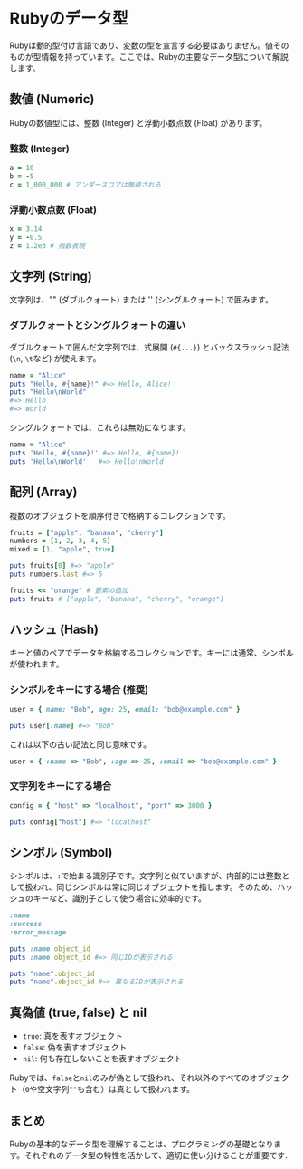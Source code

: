 # Rubyのデータ型

Rubyは動的型付け言語であり、変数の型を宣言する必要はありません。値そのものが型情報を持っています。ここでは、Rubyの主要なデータ型について解説します。

## 数値 (Numeric)

Rubyの数値型には、整数 (Integer) と浮動小数点数 (Float) があります。

### 整数 (Integer)

```ruby
a = 10
b = -5
c = 1_000_000 # アンダースコアは無視される
```

### 浮動小数点数 (Float)

```ruby
x = 3.14
y = -0.5
z = 1.2e3 # 指数表現
```

## 文字列 (String)

文字列は、"" (ダブルクォート) または '' (シングルクォート) で囲みます。

### ダブルクォートとシングルクォートの違い

ダブルクォートで囲んだ文字列では、式展開 (`#{...}`) とバックスラッシュ記法 (`\n`, `\t`など) が使えます。

```ruby
name = "Alice"
puts "Hello, #{name}!" #=> Hello, Alice!
puts "Hello\nWorld"
#=> Hello
#=> World
```

シングルクォートでは、これらは無効になります。

```ruby
name = "Alice"
puts 'Hello, #{name}!' #=> Hello, #{name}!
puts 'Hello\nWorld'   #=> Hello\nWorld
```

## 配列 (Array)

複数のオブジェクトを順序付きで格納するコレクションです。

```ruby
fruits = ["apple", "banana", "cherry"]
numbers = [1, 2, 3, 4, 5]
mixed = [1, "apple", true]

puts fruits[0] #=> "apple"
puts numbers.last #=> 5

fruits << "orange" # 要素の追加
puts fruits # ["apple", "banana", "cherry", "orange"]
```

## ハッシュ (Hash)

キーと値のペアでデータを格納するコレクションです。キーには通常、シンボルが使われます。

### シンボルをキーにする場合 (推奨)

```ruby
user = { name: "Bob", age: 25, email: "bob@example.com" }

puts user[:name] #=> "Bob"
```

これは以下の古い記法と同じ意味です。

```ruby
user = { :name => "Bob", :age => 25, :email => "bob@example.com" }
```

### 文字列をキーにする場合

```ruby
config = { "host" => "localhost", "port" => 3000 }

puts config["host"] #=> "localhost"
```

## シンボル (Symbol)

シンボルは、`:`で始まる識別子です。文字列と似ていますが、内部的には整数として扱われ、同じシンボルは常に同じオブジェクトを指します。そのため、ハッシュのキーなど、識別子として使う場合に効率的です。

```ruby
:name
:success
:error_message

puts :name.object_id
puts :name.object_id #=> 同じIDが表示される

puts "name".object_id
puts "name".object_id #=> 異なるIDが表示される
```

## 真偽値 (true, false) と nil

- `true`: 真を表すオブジェクト
- `false`: 偽を表すオブジェクト
- `nil`: 何も存在しないことを表すオブジェクト

Rubyでは、`false`と`nil`のみが偽として扱われ、それ以外のすべてのオブジェクト（`0`や空文字列`""`も含む）は真として扱われます。

## まとめ

Rubyの基本的なデータ型を理解することは、プログラミングの基礎となります。それぞれのデータ型の特性を活かして、適切に使い分けることが重要です.